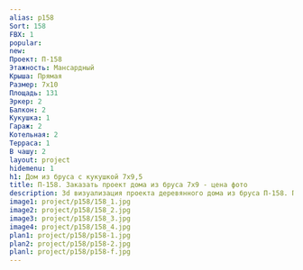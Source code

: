 ```yaml
---
alias: p158
Sort: 158
FBX: 1
popular: 
new: 
Проект: П-158
Этажность: Мансардный
Крыша: Прямая
Размер: 7х10
Площадь: 131
Эркер: 2
Балкон: 2
Кукушка: 1
Гараж: 2
Котельная: 2
Терраса: 1
В чашу: 2
layout: project
hidemenu: 1
h1: Дом из бруса с кукушкой 7х9,5
title: П-158. Заказать проект дома из бруса 7х9 - цена фото
description: 3d визуализация проекта деревянного дома из бруса П-158. Площадь 131 м2, размер 7х9. Вы можете внести любые изменения в проект.
image1: project/p158/158_1.jpg
image2: project/p158/158_2.jpg
image3: project/p158/158_3.jpg
image4: project/p158/158_4.jpg
plan1: project/p158/p158-1.jpg
plan2: project/p158/p158-2.jpg
planl: project/p158/p158-f.jpg
---
```

